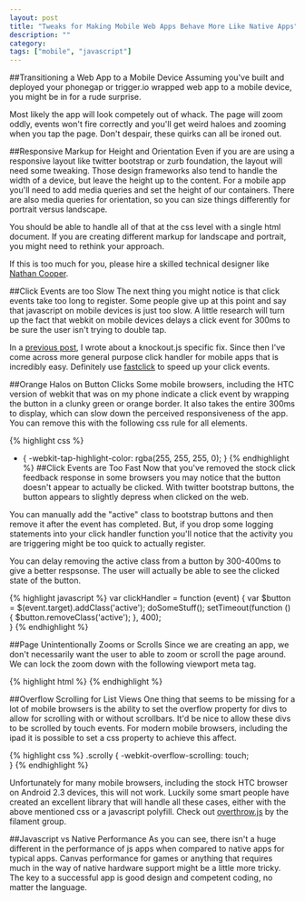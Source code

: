 ```yaml
---
layout: post
title: "Tweaks for Making Mobile Web Apps Behave More Like Native Apps"
description: ""
category: 
tags: ["mobile", "javascript"]
---
```


##Transitioning a Web App to a Mobile Device
Assuming you've built and deployed your phonegap or trigger.io wrapped web app to a mobile device, you might be in for a rude surprise.

Most likely the app will look competely out of whack.  The page will zoom oddly, events won't fire correctly and you'll get weird haloes and zooming when you tap the page.  Don't despair, these quirks can all be ironed out.

##Responsive Markup for Height and Orientation
Even if you are are using a responsive layout like twitter bootstrap or zurb foundation, the layout will need some tweaking.  Those design frameworks also tend to handle the width of a device, but leave the height up to the content.  For a mobile app you'll need to add media queries and set the height of our containers.  There are also media queries for orientation, so you can size things differently for portrait versus landscape.

You should be able to handle all of that at the css level with a single html document. If you are creating different markup for landscape and portrait, you might need to rethink your approach.

If this is too much for you, please hire a skilled technical designer like [Nathan Cooper](https://plus.google.com/106338328001052020479/about).

##Click Events are too Slow
The next thing you might notice is that click events take too long to register.  Some people give up at this point and say that javascript on mobile devices is just too slow.  A little research will turn up the fact that webkit on mobile devices delays a click event for 300ms to be sure the user isn't trying to double tap.

In a [previous post](http://www.iknuth.com/2012/07/google-fastbuttons-implemented-as-a-knockoutjs-custom-binding/), I wrote about a knockout.js specific fix.  Since then I've come across more general purpose click handler for mobile apps that is incredibly easy.  Definitely use [fastclick](https://github.com/ftlabs/fastclick) to speed up your click events.

##Orange Halos on Button Clicks
Some mobile browsers, including the HTC version of webkit that was on my phone indicate a click event by wrapping the button in a clunky green or orange border.  It also takes the entire 300ms to display, which can slow down the perceived responsiveness of the app.  You can remove this with the following css rule for all elements.

{% highlight css %}
* {
	-webkit-tap-highlight-color: rgba(255, 255, 255, 0); 
}
{% endhighlight %}
##Click Events are Too Fast
Now that you've removed the stock click feedback response in some browsers you may notice that the button doesn't appear to actually be clicked.  With twitter bootstrap buttons, the button appears to slightly depress when clicked on the web.

You can manually add the "active" class to bootstrap buttons and then remove it after the event has completed.  But, if you drop some logging statements into your click handler function you'll notice that the activity you are triggering might be too quick to actually register.

You can delay removing the active class from a button by 300-400ms to give a better respsonse.  The user will actually be able to see the clicked state of the button.

{% highlight javascript %}
var clickHandler = function (event) {
	var $button = $(event.target).addClass('active');
	doSomeStuff();
	setTimeout(function () {
	      $button.removeClass('active');
	}, 400);  
}
{% endhighlight %}

##Page Unintentionally Zooms or Scrolls
Since we are creating an app, we don't necessarily want the user to able to zoom or scroll the page around.  We can lock the zoom down with the following viewport meta tag.

{% highlight html %}
<meta name="viewport" content="width=device-width, initial-scale=1.0, maximum-scale=1.0, user-scalable=0">
{% endhighlight %}

##Overflow Scrolling for List Views
One thing that seems to be missing for a lot of mobile browsers is the ability to set the overflow property for divs to allow for scrolling with or without scrollbars.  It'd be nice to allow these divs to be scrolled by touch events.  For modern mobile browsers, including the ipad it is possible to set a css property to achieve this affect.

{% highlight css %}
.scrolly {
	-webkit-overflow-scrolling: touch;	
}
{% endhighlight %}

Unfortunately for many mobile browsers, including the stock HTC browser on Android 2.3 devices, this will not work.  Luckily some smart people have created an excellent library that will handle all these cases, either with the above mentioned css or a javascript polyfill.  Check out [overthrow.js](http://filamentgroup.github.com/Overthrow/) by the filament group.

##Javascript vs Native Performance
As you can see, there isn't a huge different in the performance of js apps when compared to native apps for typical apps.  Canvas performance for games or anything that requires much in the way of native hardware support might be a little more tricky.  The key to a successful app is good design and competent coding, no matter the language.